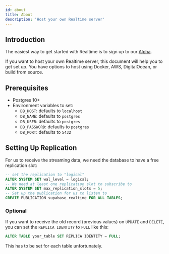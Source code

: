 ```yaml
---
id: about
title: About
description: 'Host your own Realtime server'
---
```


## Introduction

The easiest way to get started with Realtime is to sign up to our [Alpha](https://app.supabase.io).

If you want to host your own Realtime server, this document will help you to get set up. You have options to host using Docker, AWS, DigitalOcean, or build from source.

## Prerequisites

- Postgres 10+
- Environment variables to set:
  - `DB_HOST`: defaults to `localhost`
  - `DB_NAME`: defaults to `postgres`
  - `DB_USER`: defaults to `postgres`
  - `DB_PASSWORD`: defaults to `postgres`
  - `DB_PORT`: defaults to `5432`

## Setting Up Replication

For us to receive the streaming data, we need the database to have a free replication slot:

```sql
-- set the replication to "logical"
ALTER SYSTEM SET wal_level = logical;
-- We need at least one replication slot to subscribe to
ALTER SYSTEM SET max_replication_slots = 5;
-- Set up the publication for us to listen to
CREATE PUBLICATION supabase_realtime FOR ALL TABLES;
```

### Optional

If you want to receive the old record (previous values) on `UPDATE` and `DELETE`, you can set the `REPLICA IDENTITY` to `FULL` like this:

```sql
ALTER TABLE your_table SET REPLICA IDENTITY = FULL;
```

This has to be set for each table unfortunately.
